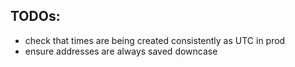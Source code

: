 ## TODOs:

* check that times are being created consistently as UTC in prod
* ensure addresses are always saved downcase
